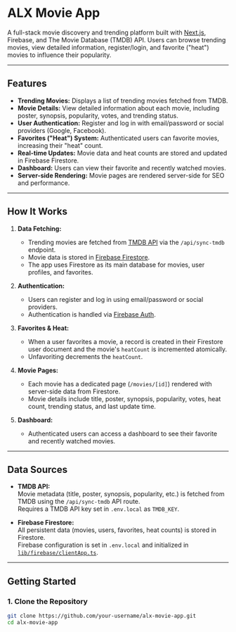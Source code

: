 # ALX Movie App

A full-stack movie discovery and trending platform built with [Next.js](https://nextjs.org), Firebase, and The Movie Database (TMDB) API. Users can browse trending movies, view detailed information, register/login, and favorite ("heat") movies to influence their popularity.

---

## Features

- **Trending Movies:** Displays a list of trending movies fetched from TMDB.
- **Movie Details:** View detailed information about each movie, including poster, synopsis, popularity, votes, and trending status.
- **User Authentication:** Register and log in with email/password or social providers (Google, Facebook).
- **Favorites ("Heat") System:** Authenticated users can favorite movies, increasing their "heat" count.
- **Real-time Updates:** Movie data and heat counts are stored and updated in Firebase Firestore.
- **Dashboard:** Users can view their favorite and recently watched movies.
- **Server-side Rendering:** Movie pages are rendered server-side for SEO and performance.

---

## How It Works

1. **Data Fetching:**
   - Trending movies are fetched from [TMDB API](https://www.themoviedb.org/documentation/api) via the `/api/sync-tmdb` endpoint.
   - Movie data is stored in [Firebase Firestore](https://firebase.google.com/docs/firestore).
   - The app uses Firestore as its main database for movies, user profiles, and favorites.

2. **Authentication:**
   - Users can register and log in using email/password or social providers.
   - Authentication is handled via [Firebase Auth](https://firebase.google.com/docs/auth).

3. **Favorites & Heat:**
   - When a user favorites a movie, a record is created in their Firestore user document and the movie's `heatCount` is incremented atomically.
   - Unfavoriting decrements the `heatCount`.

4. **Movie Pages:**
   - Each movie has a dedicated page (`/movies/[id]`) rendered with server-side data from Firestore.
   - Movie details include title, poster, synopsis, popularity, votes, heat count, trending status, and last update time.

5. **Dashboard:**
   - Authenticated users can access a dashboard to see their favorite and recently watched movies.

---

## Data Sources

- **TMDB API:**  
  Movie metadata (title, poster, synopsis, popularity, etc.) is fetched from TMDB using the `/api/sync-tmdb` API route.  
  Requires a TMDB API key set in `.env.local` as `TMDB_KEY`.

- **Firebase Firestore:**  
  All persistent data (movies, users, favorites, heat counts) is stored in Firestore.  
  Firebase configuration is set in `.env.local` and initialized in [`lib/firebase/clientApp.ts`](lib/firebase/clientApp.ts).

---

## Getting Started

### 1. Clone the Repository

```sh
git clone https://github.com/your-username/alx-movie-app.git
cd alx-movie-app